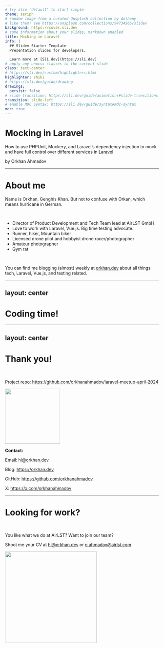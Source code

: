 ```yaml
---
# try also 'default' to start simple
theme: seriph
# random image from a curated Unsplash collection by Anthony
# like them? see https://unsplash.com/collections/94734566/slidev
background: https://cover.sli.dev
# some information about your slides, markdown enabled
title: Mocking in Laravel
info: |
  ## Slidev Starter Template
  Presentation slides for developers.

  Learn more at [Sli.dev](https://sli.dev)
# apply any unocss classes to the current slide
class: text-center
# https://sli.dev/custom/highlighters.html
highlighter: shiki
# https://sli.dev/guide/drawing
drawings:
  persist: false
# slide transition: https://sli.dev/guide/animations#slide-transitions
transition: slide-left
# enable MDC Syntax: https://sli.dev/guide/syntax#mdc-syntax
mdc: true
---
```


# Mocking in Laravel

How to use PHPUnit, Mockery, and Laravel’s dependency injection to mock and have full control over different services in Laravel

by Orkhan Ahmadov

---

# About me

Name is Orkhan, Genghis Khan. But not to confuse with Orkan, which means hurricane in German.

<br>

- Director of Product Development and Tech Team lead at AirLST GmbH.
- Love to work with Laravel, Vue.js. Big time testing advocate.
- Runner, hiker, Mountain biker
- Licensed drone pilot and hobbyist drone racer/photographer
- Amateur photographer
- Gym rat

<br>

You can find me blogging (almost) weekly at [orkhan.dev](https://orkhan.dev) about all things tech, Laravel, Vue.js, and testing related.

---
layout: center
---

# Coding time!

---
layout: center
---

# Thank you!
<br>

Project repo: https://github.com/orkhanahmadov/laravel-meetup-april-2024

<img src="/repo-qr-code.png" width="180" />

**Contact:**

Email: hi@orkhan.dev

Blog: https://orkhan.dev

GitHub: https://github.com/orkhanahmadov

X: https://x.com/orkhanahmadov

---

# Looking for work?
<br>

You like what we do at AirLST? Want to join our team?

Shoot me your CV at hi@orkhan.dev or o.ahmadov@airlst.com

<img src="/work-qr-code.png" width="300" />
